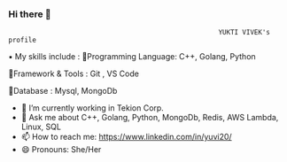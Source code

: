 ###                 Hi there 👋
                                                         YUKTI VIVEK's profile
<!--
**Yukti-20/Yukti-20** is a ✨ _special_ ✨ repository because its `README.md` (this file) appears on your GitHub profile.

Here are some ideas to get you started:-->
▪️ My skills include :
🔹️Programming Language: C++, Golang, Python

🔹️Framework & Tools : Git , VS Code

🔹️Database : Mysql, MongoDb

- 🔭 I’m currently working in Tekion Corp.
- 💬 Ask me about C++, Golang, Python, MongoDb, Redis, AWS Lambda, Linux, SQL
- 📫 How to reach me: https://www.linkedin.com/in/yuvi20/
- 😄 Pronouns: She/Her
